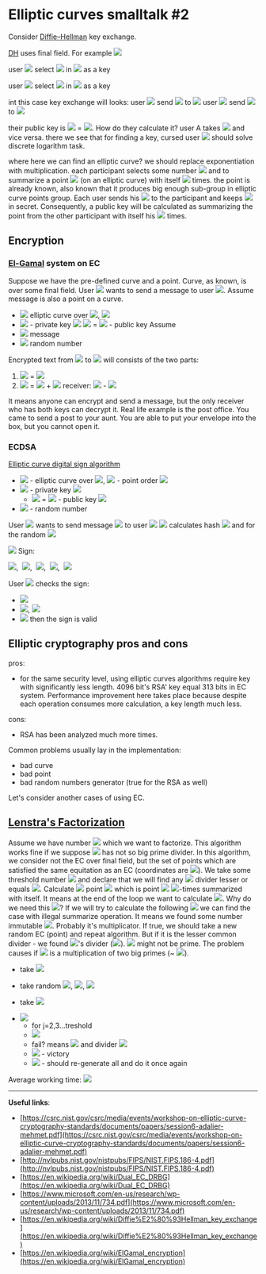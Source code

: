 # Elliptic curves smalltalk #2 #

Consider [Diffie–Hellman](https://en.wikipedia.org/wiki/Diffie%E2%80%93Hellman_key_exchange) key exchange.

[DH](https://en.wikipedia.org/wiki/Diffie%E2%80%93Hellman_key_exchange) uses final field. For example <img src="https://latex.codecogs.com/gif.latex?\{1,2,3...238\}=\{1,g,g^2,...&space;g^{238}\;\}(mod\;239)"/>

user <img src="https://latex.codecogs.com/gif.latex?A"/> select <img src="https://latex.codecogs.com/gif.latex?x"/> in <img src="https://latex.codecogs.com/gif.latex?\mathbb{Z}"/> as a key

user <img src="https://latex.codecogs.com/gif.latex?B"/> select <img src="https://latex.codecogs.com/gif.latex?y"/> in <img src="https://latex.codecogs.com/gif.latex?\mathbb{Z}"/> as a key

int this case key exchange will looks:
user <img src="https://latex.codecogs.com/gif.latex?A"/> send <img src="https://latex.codecogs.com/gif.latex?g^x"/> to <img src="https://latex.codecogs.com/gif.latex?B"/>
user <img src="https://latex.codecogs.com/gif.latex?B"/> send <img src="https://latex.codecogs.com/gif.latex?g^y"/> to <img src="https://latex.codecogs.com/gif.latex?A"/>

their public key is <img src="https://latex.codecogs.com/gif.latex?g^{xy}"/> = <img src="https://latex.codecogs.com/gif.latex?g^{x^{y}}"/>. How do they calculate it?
user A takes <img src="https://latex.codecogs.com/gif.latex?g^{x^{y}}"/> and vice versa.
there we see that for finding a key, cursed user <img src="https://latex.codecogs.com/gif.latex?C"/> should solve discrete logarithm task.

where here we can find an elliptic curve?
we should replace exponentiation with multiplication. each participant selects some number <img src="https://latex.codecogs.com/gif.latex?n"/> and to summarize a point <img src="https://latex.codecogs.com/gif.latex?p"/> (on an elliptic curve) with itself <img src="https://latex.codecogs.com/gif.latex?n"/> times.
the point is already known, also known that it produces big enough sub-group in elliptic curve points group. Each user sends his <img src="https://latex.codecogs.com/gif.latex?n"/> to the participant and keeps <img src="https://latex.codecogs.com/gif.latex?p"/> in secret. 
Consequently, a public key will be calculated as summarizing the point from the other participant with itself his <img src="https://latex.codecogs.com/gif.latex?p"/> times.

## Encryption ##

### [El-Gamal](https://en.wikipedia.org/wiki/ElGamal_encryption) system on EC ###

Suppose we have the pre-defined curve and a point. Curve, as known, is over some final field. 
User <img src="https://latex.codecogs.com/gif.latex?A"/> wants to send a message to user <img src="https://latex.codecogs.com/gif.latex?B"/>. Assume message is also a point on a curve. 
- <img src="https://latex.codecogs.com/gif.latex?E"/> elliptic curve over <img src="https://latex.codecogs.com/gif.latex?F_p"/>, <img src="https://latex.codecogs.com/gif.latex?P\inE(F_p)"/>
- <img src="https://latex.codecogs.com/gif.latex?d_A"/> - private key <img src="https://latex.codecogs.com/gif.latex?A"/>
  <img src="https://latex.codecogs.com/gif.latex?Q_A"/> = <img src="https://latex.codecogs.com/gif.latex?d_aP"/> - public key Assume
- <img src="https://latex.codecogs.com/gif.latex?M"/> message
- <img src="https://latex.codecogs.com/gif.latex?k"/> random number

Encrypted text from <img src="https://latex.codecogs.com/gif.latex?B"/> to <img src="https://latex.codecogs.com/gif.latex?A"/> will consists of the two parts:
1. <img src="https://latex.codecogs.com/gif.latex?C_1"/> = <img src="https://latex.codecogs.com/gif.latex?kP"/>
2. <img src="https://latex.codecogs.com/gif.latex?C_2"/> = <img src="https://latex.codecogs.com/gif.latex?M"/> + <img src="https://latex.codecogs.com/gif.latex?kQ_a"/>
receiver:
<img src="https://latex.codecogs.com/gif.latex?C_2"/> - <img src="https://latex.codecogs.com/gif.latex?d_AC_1=(M&plus;kd_aP)-d_AkP=M"/>

It means anyone can encrypt and send a message, but the only receiver who has both keys can decrypt it. 
Real life example is the post office. You came to send a post to your aunt. You are able to put your envelope into the box, but you cannot open it.

### ECDSA ###

[Elliptic curve digital sign algorithm](https://en.wikipedia.org/wiki/Elliptic_Curve_Digital_Signature_Algorithm)

- <img src="https://latex.codecogs.com/gif.latex?E"/> - elliptic curve over <img src="https://latex.codecogs.com/gif.latex?F_p"/>, <img src="https://latex.codecogs.com/gif.latex?P\inE(F_p)"/> - point order <img src="https://latex.codecogs.com/gif.latex?n"/>
- <img src="https://latex.codecogs.com/gif.latex?d"/> - private key <img src="https://latex.codecogs.com/gif.latex?A"/>
  - <img src="https://latex.codecogs.com/gif.latex?Q_A"/> = <img src="https://latex.codecogs.com/gif.latex?d_AP"/> - public key <img src="https://latex.codecogs.com/gif.latex?A"/>
- <img src="https://latex.codecogs.com/gif.latex?k"/> - random number

User <img src="https://latex.codecogs.com/gif.latex?A"/> wants to send message <img src="https://latex.codecogs.com/gif.latex?M"/> to user <img src="https://latex.codecogs.com/gif.latex?B"/>
<img src="https://latex.codecogs.com/gif.latex?A"/> calculates 
hash <img src="https://latex.codecogs.com/gif.latex?e=H(m)"/> and for the random <img src="https://latex.codecogs.com/gif.latex?k"/>

<img src="https://latex.codecogs.com/gif.latex?kP=(x_1,y_1)"/>
Sign:
<p>
<img src="https://latex.codecogs.com/gif.latex?(r,s)"/>,&nbsp;&nbsp;<img src="https://latex.codecogs.com/gif.latex?r=x_1\;mod\;n"/>,&nbsp;&nbsp;<img src="https://latex.codecogs.com/gif.latex?s=k^{-1}(&plus;d_Ar)\;mod\;n"/>,&nbsp;&nbsp;<img src="https://latex.codecogs.com/gif.latex?r"/>,&nbsp;&nbsp;<img src="https://latex.codecogs.com/gif.latex?s\neq0"/>
</p>

User <img src="https://latex.codecogs.com/gif.latex?B"/> checks the sign:
- <img src="https://latex.codecogs.com/gif.latex?u_1P&plus;u_2Q_A=(x_2,&space;y_2)"/>
- <img src="https://latex.codecogs.com/gif.latex?u_1=s^-1e\;mod\;n"/>, <img src="https://latex.codecogs.com/gif.latex?u_2=s^-1r\;mod\;n"/>
- <img src="https://latex.codecogs.com/gif.latex?if(\;x_2\;mod\;n)=r"/> then the sign is valid

## Elliptic cryptography pros and cons ##

pros:
- for the same security level, using elliptic curves algorithms require key with significantly less length.
4096 bit's RSA' key equal 313 bits in EC system. Performance improvement here takes place because despite each operation consumes more calculation, a key length much less.

cons:
- RSA has been analyzed much more times.

Common problems usually lay in the implementation:
- bad curve
- bad point
- bad random numbers generator (true for the RSA as well)

Let's consider another cases of using EC.

## [Lenstra's Factorization](https://en.wikipedia.org/wiki/Lenstra_elliptic-curve_factorization) ##

Assume we have number <img src="https://latex.codecogs.com/gif.latex?N"/> which we want to factorize. This algorithm works fine if we suppose <img src="https://latex.codecogs.com/gif.latex?N"/> has not so big prime divider. In this algorithm, we consider not the EC over final field, 
but the set of points which are satisfied the same equitation as an EC (coordinates are <img src="https://latex.codecogs.com/gif.latex?mod\;n"/>).
We take some threshold number <img src="https://latex.codecogs.com/gif.latex?B"/> and declare that we will find any <img src="https://latex.codecogs.com/gif.latex?N"/> divider lesser or equals <img src="https://latex.codecogs.com/gif.latex?B"/>.
Calculate <img src="https://latex.codecogs.com/gif.latex?mod\;N"/> point <img src="https://latex.codecogs.com/gif.latex?Q"/> which is point <img src="https://latex.codecogs.com/gif.latex?P"/> <img src="https://latex.codecogs.com/gif.latex?j"/>-times summarized with itself. It means at the end of the loop we want to calculate <img src="https://latex.codecogs.com/gif.latex?B!P"/>.
Why do we need this <img src="https://latex.codecogs.com/gif.latex?Q"/>? If we will try to calculate the following <img src="https://latex.codecogs.com/gif.latex?j((j-1)!P)"/> we can find the case with illegal summarize operation. It means we found some number immutable <img src="https://latex.codecogs.com/gif.latex?N"/>. Probably it's multiplicator.
If true, we should take a new random EC (point) and repeat algorithm. But if it is the lesser common divider - we found <img src="https://latex.codecogs.com/gif.latex?N"/>'s divider (<img src="https://latex.codecogs.com/gif.latex?j"/>). <img src="https://latex.codecogs.com/gif.latex?j"/> might not be prime.
The problem causes if <img src="https://latex.codecogs.com/gif.latex?N"/> is a multiplication of two big primes (~ <img src="https://latex.codecogs.com/gif.latex?\sqrt&space;N"/>).

- take <img src="https://latex.codecogs.com/gif.latex?N"/>
- take random <img src="https://latex.codecogs.com/gif.latex?a"/>, <img src="https://latex.codecogs.com/gif.latex?b"/>, <img src="https://latex.codecogs.com/gif.latex?A\;mod\;N"/>
- take <img src="https://latex.codecogs.com/gif.latex?B\equiv&space;b^2-a^3&plus;Aa\;mod\;N"/>
- <img src="https://latex.codecogs.com/gif.latex?E:Y^2=X^3&plus;AX&plus;B"/>

  - for j=2,3...treshold
  - <img src="https://latex.codecogs.com/gif.latex?Q=jP\;mod\;N"/>
  - fail? means <img src="https://latex.codecogs.com/gif.latex?d>1"/> and divider <img src="https://latex.codecogs.com/gif.latex?N"/>
  - <img src="https://latex.codecogs.com/gif.latex?d<N"/> - victory
  - <img src="https://latex.codecogs.com/gif.latex?d=N"/> - should re-generate all and do it once again

Average working time: <img src="https://latex.codecogs.com/gif.latex?O(e\sqrt{2(log\;p)(log\;log\;p)})"/>  


----------


**Useful links**:
- [https://csrc.nist.gov/csrc/media/events/workshop-on-elliptic-curve-cryptography-standards/documents/papers/session6-adalier-mehmet.pdf](https://csrc.nist.gov/csrc/media/events/workshop-on-elliptic-curve-cryptography-standards/documents/papers/session6-adalier-mehmet.pdf)
- [http://nvlpubs.nist.gov/nistpubs/FIPS/NIST.FIPS.186-4.pdf](http://nvlpubs.nist.gov/nistpubs/FIPS/NIST.FIPS.186-4.pdf)
- [https://en.wikipedia.org/wiki/Dual_EC_DRBG](https://en.wikipedia.org/wiki/Dual_EC_DRBG)
- [https://www.microsoft.com/en-us/research/wp-content/uploads/2013/11/734.pdf](https://www.microsoft.com/en-us/research/wp-content/uploads/2013/11/734.pdf)
- [https://en.wikipedia.org/wiki/Diffie%E2%80%93Hellman_key_exchange](https://en.wikipedia.org/wiki/Diffie%E2%80%93Hellman_key_exchange)
- [https://en.wikipedia.org/wiki/ElGamal_encryption](https://en.wikipedia.org/wiki/ElGamal_encryption)
